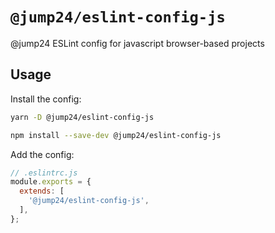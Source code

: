 # `@jump24/eslint-config-js`
@jump24 ESLint config for javascript browser-based projects

## Usage

Install the config:
```bash
yarn -D @jump24/eslint-config-js
```

```bash
npm install --save-dev @jump24/eslint-config-js
```

Add the config:
```js
// .eslintrc.js
module.exports = {
  extends: [
    '@jump24/eslint-config-js',
  ],
};
```
